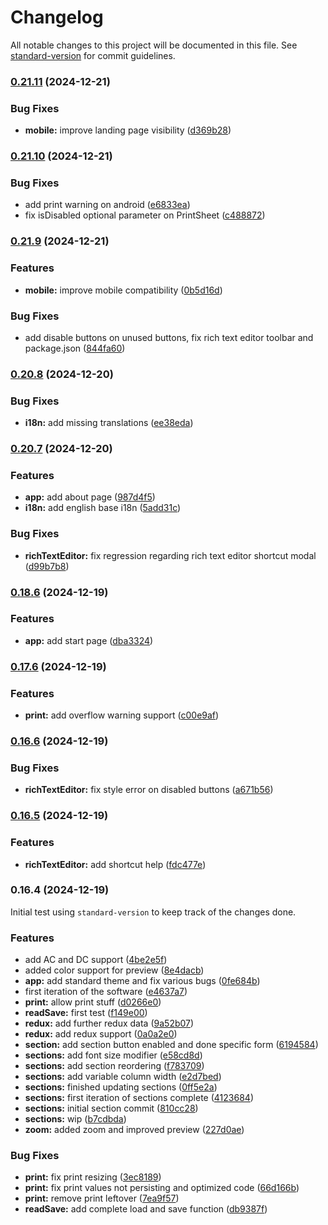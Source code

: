 # Changelog

All notable changes to this project will be documented in this file. See [standard-version](https://github.com/conventional-changelog/standard-version) for commit guidelines.

### [0.21.11](https://github.com/kosmicteal/reactionroll/compare/v0.21.10...v0.21.11) (2024-12-21)


### Bug Fixes

* **mobile:** improve landing page visibility ([d369b28](https://github.com/kosmicteal/reactionroll/commit/d369b2859bda6acfe68c8e4da36a5cf211c59ba1))

### [0.21.10](https://github.com/kosmicteal/reactionroll/compare/v0.21.9...v0.21.10) (2024-12-21)


### Bug Fixes

* add print warning on android ([e6833ea](https://github.com/kosmicteal/reactionroll/commit/e6833ea3e756f33107e711b1600a5af9ef461d16))
* fix isDisabled optional parameter on PrintSheet ([c488872](https://github.com/kosmicteal/reactionroll/commit/c488872974ef9970b8879c972a76dfa3e01fe22a))

### [0.21.9](https://github.com/kosmicteal/reactionroll/compare/v0.20.8...v0.21.9) (2024-12-21)


### Features

* **mobile:** improve mobile compatibility ([0b5d16d](https://github.com/kosmicteal/reactionroll/commit/0b5d16da52f4322ace9452380f0dc9542c285612))


### Bug Fixes

* add disable buttons on unused buttons, fix rich text editor toolbar and package.json ([844fa60](https://github.com/kosmicteal/reactionroll/commit/844fa607eb64c3a3ab8a8a5a503eed0d5d9fd877))

### [0.20.8](https://github.com/kosmicteal/reactionroll/compare/v0.20.7...v0.20.8) (2024-12-20)


### Bug Fixes

* **i18n:** add missing translations ([ee38eda](https://github.com/kosmicteal/reactionroll/commit/ee38edad4c68157ea0e9f8f8e138c3ccb9a2619e))

### [0.20.7](https://github.com/kosmicteal/reactionroll/compare/v0.16.8...v0.20.7) (2024-12-20)


### Features

* **app:** add about page ([987d4f5](https://github.com/kosmicteal/reactionroll/commit/987d4f5af25d385f36edfd2e3d90e4abdbd2db0e))
* **i18n:** add english base i18n ([5add31c](https://github.com/kosmicteal/reactionroll/commit/5add31c81cc4c220465997a8cfa22abbf244a076))


### Bug Fixes

* **richTextEditor:** fix regression regarding rich text editor shortcut modal ([d99b7b8](https://github.com/kosmicteal/reactionroll/commit/d99b7b8f4636cceb1a992d618e2955c17f47a3c2))

### [0.18.6](https://github.com/kosmicteal/reactionroll/compare/v0.16.7...v0.16.8) (2024-12-19)


### Features

* **app:** add start page ([dba3324](https://github.com/kosmicteal/reactionroll/commit/dba3324b0dc888853234f85fa8ad68211e9dc1f9))

### [0.17.6](https://github.com/kosmicteal/reactionroll/compare/v0.16.6...v0.16.7) (2024-12-19)


### Features

* **print:** add overflow warning support ([c00e9af](https://github.com/kosmicteal/reactionroll/commit/c00e9af1766581e8867e559db1dfc426a2b59b04))

### [0.16.6](https://github.com/kosmicteal/reactionroll/compare/v0.16.5...v0.16.6) (2024-12-19)


### Bug Fixes

* **richTextEditor:** fix style error on disabled buttons ([a671b56](https://github.com/kosmicteal/reactionroll/commit/a671b56da0800bfca6bff2faa8edf6769bf713d1))

### [0.16.5](https://github.com/kosmicteal/reactionroll/compare/v0.16.4...v0.16.5) (2024-12-19)


### Features

* **richTextEditor:** add shortcut help ([fdc477e](https://github.com/kosmicteal/reactionroll/commit/fdc477ee88f65a4988650c5796168147622bbe89))

### 0.16.4 (2024-12-19)

Initial test using `standard-version` to keep track of the changes done.

### Features

* add AC and DC support ([4be2e5f](https://github.com/kosmicteal/reactionroll/commit/4be2e5f4120c17c6299792c229d78995df40373c))
* added color support for preview ([8e4dacb](https://github.com/kosmicteal/reactionroll/commit/8e4dacb1fcca9895f1402c4dad81ffb5827d75c4))
* **app:** add standard theme and fix various bugs ([0fe684b](https://github.com/kosmicteal/reactionroll/commit/0fe684b9c59846fc310e2e2475d3b13c29d21916))
* first iteration of the software ([e4637a7](https://github.com/kosmicteal/reactionroll/commit/e4637a7f7f62e13f9c74c5f72cba2701f374846d))
* **print:** allow print stuff ([d0266e0](https://github.com/kosmicteal/reactionroll/commit/d0266e0fa969b0c6c917364f40a08667f0d957b6))
* **readSave:** first test ([f149e00](https://github.com/kosmicteal/reactionroll/commit/f149e00333a52e0ecbbb6f57795a58f09b9a125b))
* **redux:** add further redux data ([9a52b07](https://github.com/kosmicteal/reactionroll/commit/9a52b073f97ef44267dab86448977f0c853d1552))
* **redux:** add redux support ([0a0a2e0](https://github.com/kosmicteal/reactionroll/commit/0a0a2e056017d519974ee7232a7e8974310aa41d))
* **section:** add section button enabled and done specific form ([6194584](https://github.com/kosmicteal/reactionroll/commit/61945840cfd54cd0aaa1b2f1f25e4468a7f564be))
* **sections:** add font size modifier ([e58cd8d](https://github.com/kosmicteal/reactionroll/commit/e58cd8da8436a276b956cb54c5f43d2e25a75441))
* **sections:** add section reordering ([f783709](https://github.com/kosmicteal/reactionroll/commit/f783709eb7e9f0a6edba7f47191e922ae667f6f6))
* **sections:** add variable column width ([e2d7bed](https://github.com/kosmicteal/reactionroll/commit/e2d7bedb11fb26b7a1d4049bd627302392eb9943))
* **sections:** finished updating sections ([0ff5e2a](https://github.com/kosmicteal/reactionroll/commit/0ff5e2ab7f3ba6c43b407c2671e92da2298ad896))
* **sections:** first iteration of sections complete ([4123684](https://github.com/kosmicteal/reactionroll/commit/4123684625335358b88eb9063f713b7f386549fb))
* **sections:** initial section commit ([810cc28](https://github.com/kosmicteal/reactionroll/commit/810cc28e4cda3111853defe121dcac69c29dedc9))
* **sections:** wip ([b7cdbda](https://github.com/kosmicteal/reactionroll/commit/b7cdbda4ec454e0aca8de044ab18528325790011))
* **zoom:** added zoom and improved preview ([227d0ae](https://github.com/kosmicteal/reactionroll/commit/227d0aebf0f6bd48fc8b777d3a1d8db2eecacc7e))


### Bug Fixes

* **print:** fix print resizing ([3ec8189](https://github.com/kosmicteal/reactionroll/commit/3ec8189ac1daa100b887a924766a958bd3d72d40))
* **print:** fix print values not persisting and optimized code ([66d166b](https://github.com/kosmicteal/reactionroll/commit/66d166bf037782af131391137a89aee7d6e1b4bc))
* **print:** remove print leftover ([7ea9f57](https://github.com/kosmicteal/reactionroll/commit/7ea9f57e5652d5576d10856504faf7a666f8a6e7))
* **readSave:** add complete load and save function ([db9387f](https://github.com/kosmicteal/reactionroll/commit/db9387f5a7261326f344801480e3eaf2530eb843))
